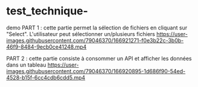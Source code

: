 # test_technique-


demo 
PART 1 : 
cette partie permet la sélection de fichiers en cliquant sur "Select". L'utilisateur peut sélectionner un/plusieurs fichiers
https://user-images.githubusercontent.com/79046370/166921271-f0e3b22c-3b0b-46f9-8484-9ecb0ce41248.mp4





PART 2 : 
cette partie consiste à consommer un API et afficher les données dans un tableau
https://user-images.githubusercontent.com/79046370/166920895-1d686f90-54ed-4528-b15f-6cc4cdb6cdd5.mp4


